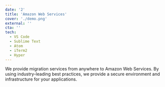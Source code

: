 ```yaml
---
date: '2'
title: 'Amazon Web Services'
cover: './demo.png'
external: ''
cta: ''
tech:
  - VS Code
  - Sublime Text
  - Atom
  - iTerm2
  - Hyper
---
```


We provide migration services from anywhere to Amazon Web Services. By using industry-leading best practices, we provide a secure environment and infrastructure for your applications.
